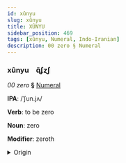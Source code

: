 ```yaml
---
id: xûnyu
slug: xûnyu
title: XÛNYU
sidebar_position: 469
tags: [xûnyu, Numeral, Indo-Iranian]
description: 00 zero § Numeral
---
```


### xûnyu&emsp;<span kind="abugida">ɋ̃ʄɀʃ</span>

*00 zero* **§** [Numeral](../../tags/Numeral)

**IPA**: /ˈʃun.jʌ/

**Verb**: to be zero

**Noun**: zero

**Modifier**: zeroth

<details>
    <summary>Origin</summary>
    Sanskrit शून्य śūnyá /ɕuːn.jɐ/<br/>
    <em>Indo-Iranian Language Family</em>
</details>